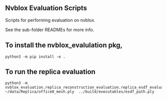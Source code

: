 ## Nvblox Evaluation Scripts

Scripts for performing evaluation on nvblox.

See the sub-folder READMEs for more info.

## To install the nvblox_evalulation pkg, 
```
python3 -m pip install -e .
```

## To run the replica evaluation

```
python3 -m nvblox_evaluation.replica_reconstruction_evaluation.replica_esdf_evaluation ~/data/Replica/office0_mesh.ply  ../build/executables/esdf_path.ply
```


